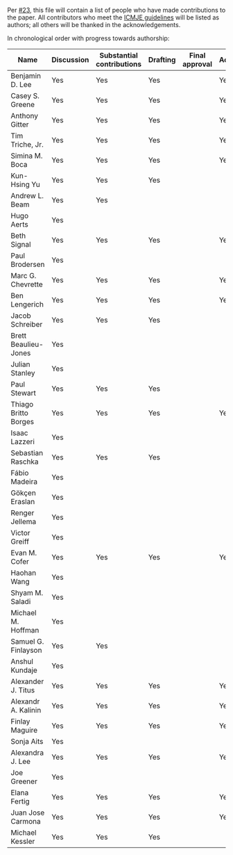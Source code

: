 Per [#23](https://github.com/Benjamin-Lee/deep-rules/issues/23), this file will
contain a list of people who have made contributions to the paper. All
contributors who meet the [ICMJE
guidelines](http://www.icmje.org/recommendations/browse/roles-and-responsibilities/defining-the-role-of-authors-and-contributors.html)
will be listed as authors; all others will be thanked in the acknowledgements.

In chronological order with progress towards authorship:

<!--Contributors: Please add "Yes" to all columns which you believe apply to you via a pull request.

Please ensure that it is a valid Markdown table format (https://github.com/adam-p/markdown-here/wiki/Markdown-Cheatsheet#tables).

If you would like to use use a visual editor, copy and paste the table below here (https://www.tablesgenerator.com/markdown_tables).

 -->


| Name                 | Discussion | Substantial contributions | Drafting | Final approval | Accountable |
| -------------------- | ---------- | ------------------------- | -------- | -------------- | ----------- |
| Benjamin D. Lee      | Yes        | Yes                       | Yes      |                | Yes         |
| Casey S. Greene      | Yes        | Yes                       | Yes      |                | Yes         |
| Anthony Gitter       | Yes        | Yes                       | Yes      |                | Yes         |
| Tim Triche, Jr.      | Yes        | Yes                       | Yes      |                | Yes         |
| Simina M. Boca       | Yes        | Yes                       | Yes      |                | Yes         |
| Kun-Hsing Yu         | Yes        | Yes                       | Yes      |                |             |
| Andrew L. Beam       | Yes        | Yes                       |          |                |             |
| Hugo Aerts           | Yes        |                           |          |                |             |
| Beth Signal          | Yes        | Yes                       | Yes      |                | Yes         |
| Paul Brodersen       | Yes        |                           |          |                |             |
| Marc G. Chevrette    | Yes        | Yes                       | Yes      |                | Yes         |
| Ben Lengerich        | Yes        | Yes                       | Yes      |                | Yes         |
| Jacob Schreiber      | Yes        | Yes                       | Yes      |                |             |
| Brett Beaulieu-Jones | Yes        |                           |          |                |             |
| Julian Stanley       | Yes        |                           |          |                |             |
| Paul Stewart         | Yes        | Yes                       | Yes      |                |             |
| Thiago Britto Borges | Yes        | Yes                       | Yes      |                | Yes         |
| Isaac Lazzeri        | Yes        |                           |          |                |             |
| Sebastian Raschka    | Yes        | Yes                       | Yes      |                |             |
| Fábio Madeira        | Yes        |                           |          |                |             |
| Gökçen Eraslan       | Yes        |                           |          |                |             |
| Renger Jellema       | Yes        |                           |          |                |             |
| Victor Greiff        | Yes        |                           |          |                |             |
| Evan M. Cofer        | Yes        | Yes                       | Yes      |                | Yes         |
| Haohan Wang          | Yes        |                           |          |                |             |
| Shyam M. Saladi      | Yes        |                           |          |                |             |
| Michael M. Hoffman   | Yes        |                           |          |                |             |
| Samuel G. Finlayson  | Yes        | Yes                       |          |                |             |
| Anshul Kundaje       | Yes        |                           |          |                |             |
| Alexander J. Titus   | Yes        | Yes                       | Yes      |                | Yes         |
| Alexandr A. Kalinin  | Yes        | Yes                       | Yes      |                | Yes         |
| Finlay Maguire       | Yes        | Yes                       | Yes      |                | Yes         |
| Sonja Aits           | Yes        |                           |          |                |             |
| Alexandra J. Lee     | Yes        | Yes                       | Yes      |                | Yes         |
| Joe Greener          | Yes        |                           |          |                |             |
| Elana Fertig         | Yes        | Yes                       | Yes      |                | Yes         |
| Juan Jose Carmona    | Yes        | Yes                       | Yes      |                | Yes         |
| Michael Kessler      | Yes        | Yes                       | Yes      |                |             |
